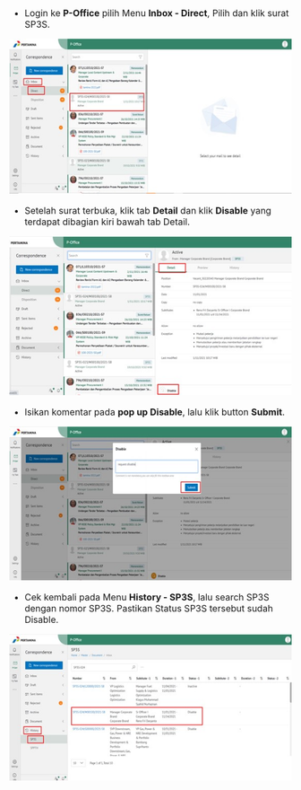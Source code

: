 <font size="3">

- Login ke **P-Office** pilih Menu **Inbox - Direct**, Pilih dan klik surat SP3S.


![gambar](FAQ/1.jpg)

- Setelah surat terbuka, klik tab **Detail** dan klik **Disable** yang terdapat dibagian kiri bawah tab Detail.

![gambar](FAQ/2.jpg)

- Isikan komentar pada **pop up Disable**, lalu klik button **Submit**.

![gambar](FAQ/3.jpg)

- Cek kembali pada Menu **History - SP3S**, lalu search SP3S dengan nomor SP3S. Pastikan Status SP3S tersebut sudah Disable.

![gambar](FAQ/4.jpg)

<font size>